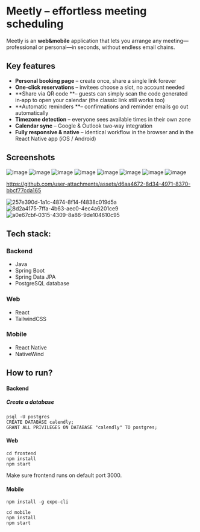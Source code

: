 # Meetly – effortless meeting scheduling
Meetly is an  **web&mobile** application that lets you arrange any meeting—professional or personal—in seconds, without endless email chains.

## Key features
- **Personal booking page** – create once, share a single link forever
- **One‑click reservations** – invitees choose a slot, no account needed
- **Share via QR code **– guests can simply scan the code generated in‑app to open your calendar (the classic link   still works too)
- **Automatic reminders **– confirmations and reminder emails go out automatically
- **Timezone detection** – everyone sees available times in their own zone
- **Calendar sync** – Google & Outlook two‑way integration
- **Fully responsive & native** – identical workflow in the browser and in the React Native app (iOS / Android)

## Screenshots
![image](https://github.com/user-attachments/assets/47aef817-3e3b-4dca-9248-ad4c17438477)
![image](https://github.com/user-attachments/assets/10bd1741-e31c-4c0a-a1e4-ad7601310df5)
![image](https://github.com/user-attachments/assets/fdadf5b8-70a0-4038-a481-be39e8b82622)
![image](https://github.com/user-attachments/assets/4e934e07-f2f3-4e43-a323-d23adbaa1973)
![image](https://github.com/user-attachments/assets/0db6e793-fc0d-4e37-9ea3-5bbcda51144d)
![image](https://github.com/user-attachments/assets/a9e014bf-b7f6-45dd-aef1-36cefa23e4f0)
![image](https://github.com/user-attachments/assets/62011593-6c4d-4881-898e-32187d4e2882)
![image](https://github.com/user-attachments/assets/3775d4a9-02ba-4aae-9de1-58616ffc059e)

https://github.com/user-attachments/assets/d6aa4672-8d34-4971-8370-bbcf77cda165

![257e390d-1a1c-4874-8f14-f4838c019d5a](https://github.com/user-attachments/assets/cf14275a-b217-4eec-81fb-aa97bc1018bc)
![8d2a4175-7ffa-4b63-aec0-4ec4a6201ce9](https://github.com/user-attachments/assets/f36780d2-39dc-4f7e-816d-4d2521fc1c1f)
![a0e67cbf-0315-4309-8a86-9de104610c95](https://github.com/user-attachments/assets/2a19f1ca-08c0-417e-8b5f-75aa1d860481)

## Tech stack:

### Backend
- Java
- Spring Boot
- Spring Data JPA
- PostgreSQL database

### Web
- React
- TailwindCSS

### Mobile
- React Native
- NativeWind

## How to run?

#### Backend
##### Create a database
```
psql -U postgres
CREATE DATABASE calendly;
GRANT ALL PRIVILEGES ON DATABASE "calendly" TO postgres;
```

#### Web
```
cd frontend
npm install
npm start
```
Make sure frontend runs on default port 3000.

#### Mobile
```
npm install -g expo-cli
```

```
cd mobile
npm install
npm start
```
